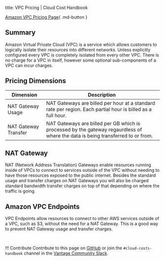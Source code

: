 title: VPC Pricing | Cloud Cost Handbook

[Amazon VPC Pricing Page](https://aws.amazon.com/vpc/pricing/){ .md-button }

## Summary

Amazon Virtual Private Cloud (VPC) is a service which allows customers to logically isolate their resources into different networks. Unless explicitly configured every VPC is completely isolated from every other VPC. There is no charge for a VPC in itself, however some optional sub-components of a VPC can incur charges.

## Pricing Dimensions

|Dimension|Description|
|----|----|
|NAT Gateway Usage|NAT Gateways are billed per hour at a standard rate per region. Each partial hour is billed as a full hour.|
|NAT Gateway Transfer|NAT Gateways are billed per GB which is processed by the gateway regaurdless of where the data is being transferred to or from.|

## NAT Gateway
NAT (Network Address Translation) Gateways enable resources running inside of VPCs to connect to services outside of the VPC without needing to have those resources exposed to the public internet. Besides the standard usage and transfer charges on NAT Gateways you will also be charged standard bandwidth transfer charges on top of that depending on where the traffic is going.

## Amazon VPC Endpoints
VPC Endpoints allow resources to connect to other AWS services outside of a VPC, such as S3, without the need for a NAT Gateway. This is a good way to prevent NAT Gateway usage and transfer charges.

<br/>

!!! Contribute
    Contribute to this page on [GitHub](https://github.com/vantage-sh/handbook) or join the `#cloud-costs-handbook` channel in the [Vantage Community Slack](https://join.slack.com/t/vantagecommunity/shared_invite/zt-oey52myv-gq4AWRKkX25kjp1UGziPTw).